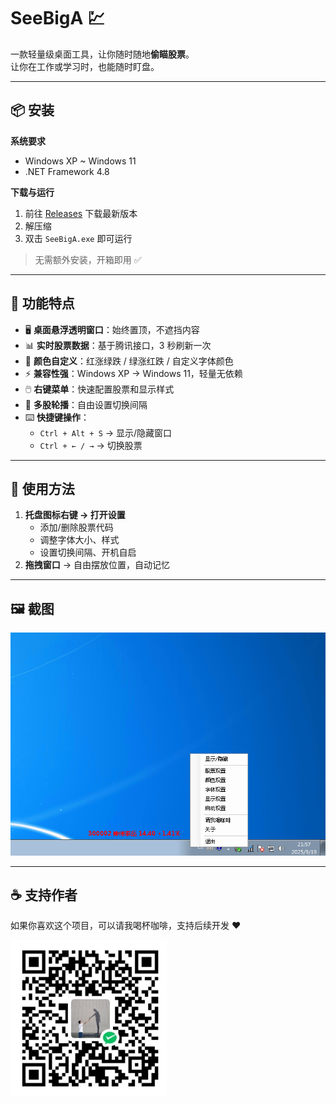 # SeeBigA 💹

一款轻量级桌面工具，让你随时随地**偷瞄股票**。  
让你在工作或学习时，也能随时盯盘。

---

## 📦 安装

**系统要求**  
- Windows XP ~ Windows 11  
- .NET Framework 4.8  

**下载与运行**  
1. 前往 [Releases](#) 下载最新版本  
2. 解压缩  
3. 双击 `SeeBigA.exe` 即可运行  

> 无需额外安装，开箱即用 ✅

---

## 📌 功能特点

- 🖥️ **桌面悬浮透明窗口**：始终置顶，不遮挡内容  
- 📊 **实时股票数据**：基于腾讯接口，3 秒刷新一次  
- 🎨 **颜色自定义**：红涨绿跌 / 绿涨红跌 / 自定义字体颜色  
- ⚡ **兼容性强**：Windows XP → Windows 11，轻量无依赖  
- 🖱️ **右键菜单**：快速配置股票和显示样式  
- 🔄 **多股轮播**：自由设置切换间隔  
- ⌨️ **快捷键操作**：  
  - `Ctrl + Alt + S` → 显示/隐藏窗口  
  - `Ctrl + ← / →` → 切换股票  

---

## 🚀 使用方法

1. **托盘图标右键 → 打开设置**  
   - 添加/删除股票代码  
   - 调整字体大小、样式  
   - 设置切换间隔、开机自启  
2. **拖拽窗口** → 自由摆放位置，自动记忆  

---

## 🖼️ 截图

<img src="Resources\屏幕截图 2025-09-19 215740.png" width="800" alt="SeeBigA运行效果截图" />

---

## ☕ 支持作者

如果你喜欢这个项目，可以请我喝杯咖啡，支持后续开发 ❤️  

<img src="Resources\qrcode.png" width="250" />
